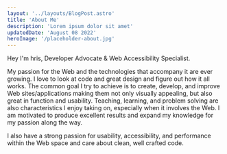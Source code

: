 ```yaml
---
layout: '../layouts/BlogPost.astro'
title: 'About Me'
description: 'Lorem ipsum dolor sit amet'
updatedDate: 'August 08 2022'
heroImage: '/placeholder-about.jpg'
---
```


Hey I'm hris, Developer Advocate & Web Accessibility Specialist.

My passion for the Web and the technologies that accompany it are ever growing. I love to look at code and great design and figure out how it all works. The common goal I try to achieve is to create, develop, and improve Web sites/applications making them not only visually appealing, but also great in function and usability. Teaching, learning, and problem solving are also characteristics I enjoy taking on, especially when it involves the Web. I am motivated to produce excellent results and expand my knowledge for my passion along the way.

I also have a strong passion for usability, accessibility, and performance within the Web space and care about clean, well crafted code.
